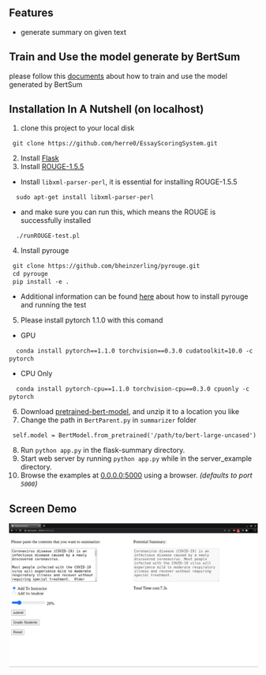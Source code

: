 
Features
--------
 * generate summary on given text

 Train and Use the model generate by BertSum
 -------------------------------------------
 please follow this [documents](https://github.com/Quan25/flask-summary/blob/master/guides.pdf) about how to train and use the model generated by BertSum

Installation In A Nutshell (on localhost)
--------------------------
 1. clone this project to your local disk
 ```
  git clone https://github.com/herre0/EssayScoringSystem.git
 ```

 2. Install [Flask](https://flask.palletsprojects.com/en/1.1.x/installation/#installation)
 3. Install [ROUGE-1.5.5](https://drive.google.com/file/d/1RxfZOYyNvzvCf37_vABfJMkohAsEZKtH/view?usp=sharing)
  - Install `libxml-parser-perl`, it is essential for installing ROUGE-1.5.5
  ```
    sudo apt-get install libxml-parser-perl
  ```
  - and make sure you can run this, which means the ROUGE is successfully installed
  ```
    ./runROUGE-test.pl
  ```
 4. Install pyrouge
 ```
  git clone https://github.com/bheinzerling/pyrouge.git
  cd pyrouge
  pip install -e .
 ```
 - Additional information can be found [here](https://github.com/bheinzerling/pyrouge) about how to install pyrouge and running the test

 5. Please install pytorch 1.1.0 with this comand
 - GPU
```
  conda install pytorch==1.1.0 torchvision==0.3.0 cudatoolkit=10.0 -c pytorch
```
 - CPU Only
```
  conda install pytorch-cpu==1.1.0 torchvision-cpu==0.3.0 cpuonly -c pytorch
```
 6. Download [pretrained-bert-model](https://s3.amazonaws.com/models.huggingface.co/bert/bert-large-uncased.tar.gz), and unzip it to a location you like
 7. Change the path in `BertParent.py` in `summarizer` folder
 ```
  self.model = BertModel.from_pretrained('/path/to/bert-large-uncased')
 ```
 8. Run `python app.py` in the flask-summary directory.
 9. Start web server by running `python app.py` while in the server_example directory.
 10. Browse the examples at [0.0.0.0:5000](http://0.0.0:5000) using a browser. *(defaults to port `5000`)*

 Screen Demo
 --------
![Screen Demo](demo.png)
